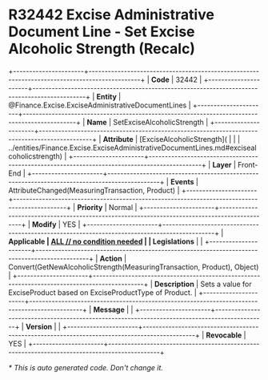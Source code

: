 ﻿---
erp.type: front-end-business-rule
erp.entity: Finance.Excise.ExciseAdministrativeDocumentLines
---

# R32442 Excise Administrative Document Line - Set Excise Alcoholic Strength (Recalc)
+----------------------+----------------------------------------------------------------------------------------------+
| **Code**             | 32442                                                                                        |
+----------------------+----------------------------------------------------------------------------------------------+
| **Entity**           | @Finance.Excise.ExciseAdministrativeDocumentLines                                            |
+----------------------+----------------------------------------------------------------------------------------------+
| **Name**             | SetExciseAlcoholicStrength                                                                   |
+----------------------+----------------------------------------------------------------------------------------------+
| **Attribute**        | [ExciseAlcoholicStrength](                                                                   |
|                      | ../entities/Finance.Excise.ExciseAdministrativeDocumentLines.md#excisealcoholicstrength)     |
+----------------------+----------------------------------------------------------------------------------------------+
| **Layer**            | Front-End                                                                                    |
+----------------------+----------------------------------------------------------------------------------------------+
| **Events**           | AttributeChanged(MeasuringTransaction, Product)                                              |
+----------------------+----------------------------------------------------------------------------------------------+
| **Priority**         | Normal                                                                                       |
+----------------------+----------------------------------------------------------------------------------------------+
| **Modify**           | YES                                                                                          |
+----------------------+----------------------------------------------------------------------------------------------+
| **Applicable         | [ALL // no condition needed](xref:applicable-legislations)                                   |
| Legislations**       |                                                                                              |
+----------------------+----------------------------------------------------------------------------------------------+
| **Action**           | Convert(GetNewAlcoholicStrength(MeasuringTransaction, Product), Object)                      |
+----------------------+----------------------------------------------------------------------------------------------+
| **Description**      | Sets a value for ExciseProduct based on ExciseProductType of Product.                        |
+----------------------+----------------------------------------------------------------------------------------------+
| **Message**          |                                                                                              |
+----------------------+----------------------------------------------------------------------------------------------+
| **Version**          |                                                                                              |
+----------------------+----------------------------------------------------------------------------------------------+
| **Revocable**        | YES                                                                                          |
+----------------------+----------------------------------------------------------------------------------------------+

*\* This is auto generated code. Don't change it.*
